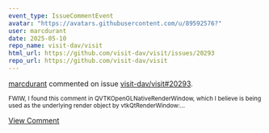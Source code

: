 ```yaml
---
event_type: IssueCommentEvent
avatar: "https://avatars.githubusercontent.com/u/89592576?"
user: marcdurant
date: 2025-05-10
repo_name: visit-dav/visit
html_url: https://github.com/visit-dav/visit/issues/20293
repo_url: https://github.com/visit-dav/visit
---
```


<a href='https://github.com/marcdurant' target='_blank'>marcdurant</a> commented on issue <a href='https://github.com/visit-dav/visit/issues/20293' target='_blank'>visit-dav/visit#20293</a>.

<small>FWIW, I found this comment in QVTKOpenGLNativeRenderWindow, which I believe is being used as the underlying render object by vtkQtRenderWindow:...</small>

<a href='https://github.com/visit-dav/visit/issues/20293' target='_blank'>View Comment</a>